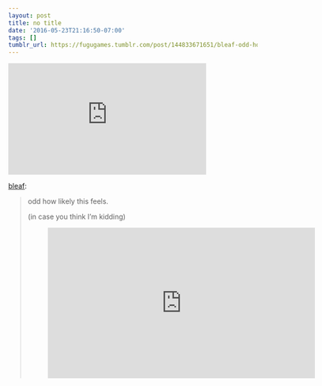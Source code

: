 ```yaml
---
layout: post
title: no title
date: '2016-05-23T21:16:50-07:00'
tags: []
tumblr_url: https://fugugames.tumblr.com/post/144833671651/bleaf-odd-how-likely-this-feels-in-case-you
---
```

<iframe src="https://player.vimeo.com/video/166807261?title=0&amp;byline=0&amp;portrait=0&amp;app_id=122963" width="400" height="225" frameborder="0" title="HYPER-REALITY" allow="autoplay; fullscreen" allowfullscreen></iframe>  

[bleaf](http://bleaf.tumblr.com/post/144757093623):

> odd how likely this feels.
> 
> (in case you think I’m kidding)
> 
> <figure class="tmblr-embed tmblr-full" data-provider="youtube" data-orig-width="540" data-orig-height="304" data-url="https%3A%2F%2Fyoutu.be%2FrnlCGw-0R8g"><iframe width="540" height="304" id="youtube_iframe" src="https://www.youtube.com/embed/rnlCGw-0R8g?feature=oembed&amp;enablejsapi=1&amp;origin=https://safe.txmblr.com&amp;wmode=opaque" frameborder="0" allowfullscreen=""></iframe></figure>

